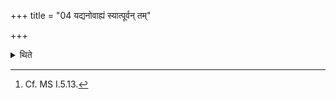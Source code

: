 +++
title = "04 यद्यनोवाह्यं स्यात्पूर्वन् तम्"

+++

<details><summary>थिते</summary>

4. Whatever is to be carried by means of cart, that they should carry before (the libation) or remove it.[^1]   

[^1]: Cf. MS I.5.13.
</details>
